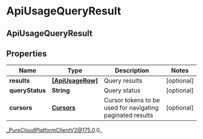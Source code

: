 # ApiUsageQueryResult

## ApiUsageQueryResult

## Properties

|Name | Type | Description | Notes|
|------------ | ------------- | ------------- | -------------|
| **results** | [**[ApiUsageRow]**]([ApiUsageRow]) | Query results | [optional] |
| **queryStatus** | **String** | Query status | [optional] |
| **cursors** | [**Cursors**](Cursors) | Cursor tokens to be used for navigating paginated results | [optional] |



_PureCloudPlatformClientV2@175.0.0_

